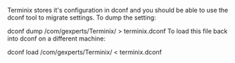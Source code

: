 Terminix stores it's configuration in dconf and you should be able to use the dconf tool to migrate settings. To dump the setting:

dconf dump /com/gexperts/Terminix/ > terminix.dconf
To load this file back into dconf on a different machine:

dconf load /com/gexperts/Terminix/ < terminix.dconf

